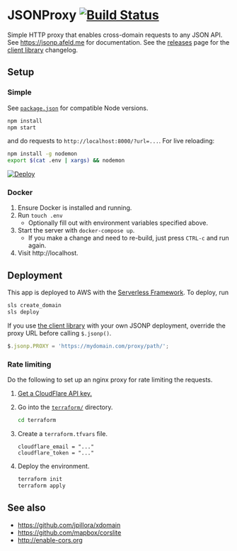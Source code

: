 # JSONProxy [![Build Status](https://travis-ci.org/afeld/jsonp.png?branch=master)](https://travis-ci.org/afeld/jsonp)

Simple HTTP proxy that enables cross-domain requests to any JSON API. See https://jsonp.afeld.me for documentation. See the [releases](https://github.com/afeld/jsonp/releases) page for the [client library](jsonp.js) changelog.

## Setup

### Simple

See [`package.json`](package.json) for compatible Node versions.

```bash
npm install
npm start
```

and do requests to `http://localhost:8000/?url=...`. For live reloading:

```sh
npm install -g nodemon
export $(cat .env | xargs) && nodemon
```

[![Deploy](https://www.herokucdn.com/deploy/button.svg)](https://heroku.com/deploy)

### Docker

1. Ensure Docker is installed and running.
1. Run `touch .env`
    * Optionally fill out with environment variables specified above.
1. Start the server with `docker-compose up`.
    * If you make a change and need to re-build, just press `CTRL-c` and run again.
1. Visit http://localhost.

## Deployment

This app is deployed to AWS with the [Serverless Framework](https://serverless.com/framework/docs/). To deploy, run

```sh
sls create_domain
sls deploy
```

If you use [the client library](jsonp.js) with your own JSONP deployment, override the proxy URL before calling `$.jsonp()`.

```javascript
$.jsonp.PROXY = 'https://mydomain.com/proxy/path/';
```

### Rate limiting

Do the following to set up an nginx proxy for rate limiting the requests.

1. [Get a CloudFlare API key.](https://api.cloudflare.com/)
1. Go into the [`terraform/`](terraform) directory.

    ```sh
    cd terraform
    ```

1. Create a `terraform.tfvars` file.

    ```hcl
    cloudflare_email = "..."
    cloudflare_token = "..."
    ```

1. Deploy the environment.

    ```sh
    terraform init
    terraform apply
    ```

## See also

* https://github.com/jpillora/xdomain
* https://github.com/mapbox/corslite
* http://enable-cors.org
